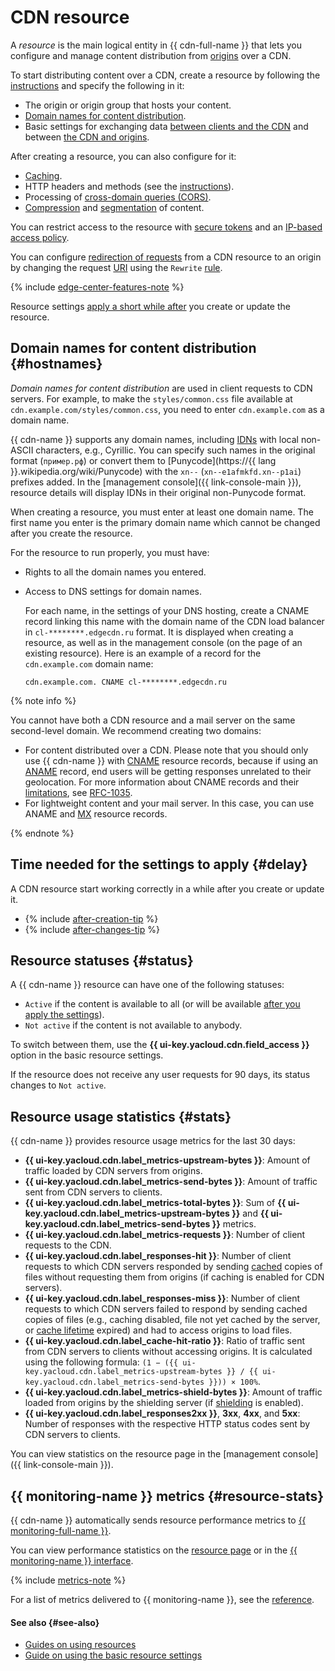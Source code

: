 # CDN resource

A _resource_ is the main logical entity in {{ cdn-full-name }} that lets you configure and manage content distribution from [origins](origins.md) over a CDN.

To start distributing content over a CDN, create a resource by following the [instructions](../operations/resources/create-resource.md) and specify the following in it:

* The origin or origin group that hosts your content.
* [Domain names for content distribution](#hostnames).
* Basic settings for exchanging data [between clients and the CDN](clients-to-servers.md) and between [the CDN and origins](servers-to-origins.md).

After creating a resource, you can also configure for it:

* [Caching](caching.md).
* HTTP headers and methods (see the [instructions](../operations/resources/configure-http.md)).
* Processing of [cross-domain queries (CORS)](cors.md).
* [Compression](compression.md) and [segmentation](slicing.md) of content.

You can restrict access to the resource with [secure tokens](./secure-tokens.md) and an [IP-based access policy](./ip-address-acl.md).

You can configure [redirection of requests](./http-rewrite.md) from a CDN resource to an origin by changing the request [URI](https://en.wikipedia.org/wiki/Uniform_Resource_Identifier) using the `Rewrite` [rule](./http-rewrite.md#rewrite-rule).

{% include [edge-center-features-note](../../_includes/cdn/edge-center-features-note.md) %}

Resource settings [apply a short while after](#delay) you create or update the resource.

## Domain names for content distribution {#hostnames}

_Domain names for content distribution_ are used in client requests to CDN servers. For example, to make the `styles/common.css` file available at `cdn.example.com/styles/common.css`, you need to enter `cdn.example.com` as a domain name.

{{ cdn-name }} supports any domain names, including [IDNs](https://en.wikipedia.org/wiki/Internationalized_domain_name) with local non-ASCII characters, e.g., Сyrillic. You can specify such names in the original format (`пример.рф`) or convert them to [Punycode](https://{{ lang }}.wikipedia.org/wiki/Punycode) with the `xn--` (`xn--e1afmkfd.xn--p1ai`) prefixes added. In the [management console]({{ link-console-main }}), resource details will display IDNs in their original non-Punycode format.

When creating a resource, you must enter at least one domain name. The first name you enter is the primary domain name which cannot be changed after you create the resource.

For the resource to run properly, you must have:

* Rights to all the domain names you entered.
* Access to DNS settings for domain names.

  For each name, in the settings of your DNS hosting, create a CNAME record linking this name with the domain name of the CDN load balancer in `cl-********.edgecdn.ru` format. It is displayed when creating a resource, as well as in the management console (on the page of an existing resource). Here is an example of a record for the `cdn.example.com` domain name:

  ```
  cdn.example.com. CNAME cl-********.edgecdn.ru
  ```

{% note info %}

You cannot have both a CDN resource and a mail server on the same second-level domain. We recommend creating two domains:

* For content distributed over a CDN. Please note that you should only use {{ cdn-name }} with [CNAME](../../dns/concepts/resource-record.md#cname) resource records, because if using an [ANAME](../../dns/concepts/resource-record.md#aname) record, end users will be getting responses unrelated to their geolocation. For more information about CNAME records and their [limitations](https://www.rfc-editor.org/rfc/rfc1912#section-2.4), see [RFC-1035](https://www.ietf.org/rfc/rfc1035.html#section-3.3.1).
* For lightweight content and your mail server. In this case, you can use ANAME and [MX](../../dns/concepts/resource-record.md#mx) resource records.

{% endnote %}

## Time needed for the settings to apply {#delay}

A CDN resource start working correctly in a while after you create or update it.

* {% include [after-creation-tip](../../_includes/cdn/after-creation-tip.md) %}
* {% include [after-changes-tip](../../_includes/cdn/after-changes-tip.md) %}


## Resource statuses {#status}

A {{ cdn-name }} resource can have one of the following statuses:

* `Active` if the content is available to all (or will be available [after you apply the settings](#delay)).
* `Not active` if the content is not available to anybody.

To switch between them, use the **{{ ui-key.yacloud.cdn.field_access }}** option in the basic resource settings.

If the resource does not receive any user requests for 90 days, its status changes to `Not active`.

## Resource usage statistics {#stats}

{{ cdn-name }} provides resource usage metrics for the last 30 days:

* **{{ ui-key.yacloud.cdn.label_metrics-upstream-bytes }}**: Amount of traffic loaded by CDN servers from origins.
* **{{ ui-key.yacloud.cdn.label_metrics-send-bytes }}**: Amount of traffic sent from CDN servers to clients.
* **{{ ui-key.yacloud.cdn.label_metrics-total-bytes }}**: Sum of **{{ ui-key.yacloud.cdn.label_metrics-upstream-bytes }}** and **{{ ui-key.yacloud.cdn.label_metrics-send-bytes }}** metrics.
* **{{ ui-key.yacloud.cdn.label_metrics-requests }}**: Number of client requests to the CDN.
* **{{ ui-key.yacloud.cdn.label_responses-hit }}**: Number of client requests to which CDN servers responded by sending [cached](caching.md) copies of files without requesting them from origins (if caching is enabled for CDN servers).
* **{{ ui-key.yacloud.cdn.label_responses-miss }}**: Number of client requests to which CDN servers failed to respond by sending cached copies of files (e.g., caching disabled, file not yet cached by the server, or [cache lifetime](caching.md#server-side-cache-age) expired) and had to access origins to load files.
* **{{ ui-key.yacloud.cdn.label_cache-hit-ratio }}**: Ratio of traffic sent from CDN servers to clients without accessing origins. It is calculated using the following formula: `(1 − ({{ ui-key.yacloud.cdn.label_metrics-upstream-bytes }} / {{ ui-key.yacloud.cdn.label_metrics-send-bytes }})) × 100%`.
* **{{ ui-key.yacloud.cdn.label_metrics-shield-bytes }}**: Amount of traffic loaded from origins by the shielding server (if [shielding](origins-shielding.md) is enabled).
* **{{ ui-key.yacloud.cdn.label_responses2xx }}**, **3xx**, **4xx**, and **5xx**: Number of responses with the respective HTTP status codes sent by CDN servers to clients.

You can view statistics on the resource page in the [management console]({{ link-console-main }}).

## {{ monitoring-name }} metrics {#resource-stats}

{{ cdn-name }} automatically sends resource performance metrics to [{{ monitoring-full-name }}](../../monitoring/).

You can view performance statistics on the [resource page](../operations/resources/get-stats.md#cdn-ui) or in the [{{ monitoring-name }} interface](../operations/resources/get-stats.md#monitoring).

{% include [metrics-note](../../_includes/cdn/metrics-note.md) %}

For a list of metrics delivered to {{ monitoring-name }}, see the [reference](../metrics.md).

#### See also {#see-also}

* [Guides on using resources](../operations/index.md#resources)
* [Guide on using the basic resource settings](../operations/resources/configure-basics.md)